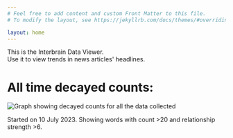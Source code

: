 ```yaml
---
# Feel free to add content and custom Front Matter to this file.
# To modify the layout, see https://jekyllrb.com/docs/themes/#overriding-theme-defaults

layout: home
---
```

This is the Interbrain Data Viewer.  
Use it to view trends in news articles' headlines.

# All time decayed counts:
![Graph showing decayed counts for all the data collected](/assets/images/decayed.png)  

Started on 10 July 2023. Showing words with count >20 and relationship strength >6.